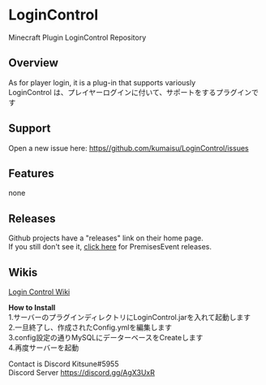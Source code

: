 # LoginControl
Minecraft Plugin LoginControl Repository  

## Overview  
  
As for player login, it is a plug-in that supports variously  
LoginControl は、プレイヤーログインに付いて、サポートをするプラグインです  
  
## Support  
Open a new issue here: [https//github.com/kumaisu/LoginControl/issues](https://github.com/kumaisu/LoginControl/issues)  
  
## Features  
none  
  
## Releases  
Github projects have a "releases" link on their home page.  
If you still don't see it, [click here](https://github.com/kumaisu/LoginControl/releases) for PremisesEvent releases.  
  
## Wikis  
[Login Control Wiki](https://github.com/kumaisu/LoginControl/wiki)  
  
**How to Install**  
1.サーバーのプラグインディレクトリにLoginControl.jarを入れて起動します  
2.一旦終了し、作成されたConfig.ymlを編集します  
3.config設定の通りMySQLにデーターベースをCreateします  
4.再度サーバーを起動  
  
Contact is Discord Kitsune#5955  
Discord Server https://discord.gg/AgX3UxR  
